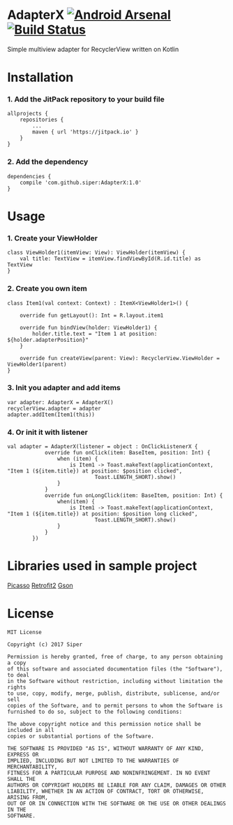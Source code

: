 # AdapterX [![Android Arsenal](https://img.shields.io/badge/Android%20Arsenal-AdapterX-brightgreen.svg?style=flat)](https://android-arsenal.com/details/1/5918) [![Build Status](https://travis-ci.org/siper/AdapterX.svg?branch=master)](https://travis-ci.org/siper/AdapterX)

Simple multiview adapter for RecyclerView written on Kotlin

# Installation

### 1. Add the JitPack repository to your build file
```
allprojects {
	repositories {
		...
		maven { url 'https://jitpack.io' }
	}
}
```
### 2. Add the dependency
```
dependencies {
	compile 'com.github.siper:AdapterX:1.0'
}
```

# Usage

### 1. Create your ViewHolder
```
class ViewHolder1(itemView: View): ViewHolder(itemView) {
    val title: TextView = itemView.findViewById(R.id.title) as TextView
}
```
### 2. Create you own item
```
class Item1(val context: Context) : ItemX<ViewHolder1>() {

    override fun getLayout(): Int = R.layout.item1

    override fun bindView(holder: ViewHolder1) {
        holder.title.text = "Item 1 at position: ${holder.adapterPosition}"
    }

    override fun createView(parent: View): RecyclerView.ViewHolder = ViewHolder1(parent)
}
```
### 3. Init you adapter and add items
```
var adapter: AdapterX = AdapterX()
recyclerView.adapter = adapter
adapter.addItem(Item1(this))
```   

### 4. Or init it with listener
```
val adapter = AdapterX(listener = object : OnClickListenerX {
            override fun onClick(item: BaseItem, position: Int) {
                when (item) {
                    is Item1 -> Toast.makeText(applicationContext, "Item 1 (${item.title}) at position: $position clicked",
                            Toast.LENGTH_SHORT).show()
                }
            }
            override fun onLongClick(item: BaseItem, position: Int) {
                when(item) {
                    is Item1 -> Toast.makeText(applicationContext, "Item 1 (${item.title}) at position: $position long clicked",
                            Toast.LENGTH_SHORT).show()
                }
            }
        })
```

# Libraries used in sample project

[Picasso](http://square.github.io/picasso/)
[Retrofit2](http://square.github.io/retrofit/)
[Gson](https://github.com/google/gson)

# License

```
MIT License

Copyright (c) 2017 Siper

Permission is hereby granted, free of charge, to any person obtaining a copy
of this software and associated documentation files (the "Software"), to deal
in the Software without restriction, including without limitation the rights
to use, copy, modify, merge, publish, distribute, sublicense, and/or sell
copies of the Software, and to permit persons to whom the Software is
furnished to do so, subject to the following conditions:

The above copyright notice and this permission notice shall be included in all
copies or substantial portions of the Software.

THE SOFTWARE IS PROVIDED "AS IS", WITHOUT WARRANTY OF ANY KIND, EXPRESS OR
IMPLIED, INCLUDING BUT NOT LIMITED TO THE WARRANTIES OF MERCHANTABILITY,
FITNESS FOR A PARTICULAR PURPOSE AND NONINFRINGEMENT. IN NO EVENT SHALL THE
AUTHORS OR COPYRIGHT HOLDERS BE LIABLE FOR ANY CLAIM, DAMAGES OR OTHER
LIABILITY, WHETHER IN AN ACTION OF CONTRACT, TORT OR OTHERWISE, ARISING FROM,
OUT OF OR IN CONNECTION WITH THE SOFTWARE OR THE USE OR OTHER DEALINGS IN THE
SOFTWARE.
```

